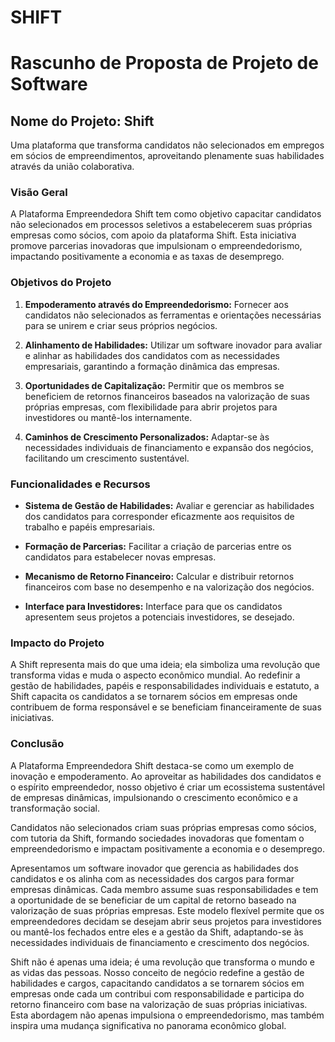 # SHIFT
# Rascunho de Proposta de Projeto de Software

## Nome do Projeto: Shift
Uma plataforma que transforma candidatos não selecionados em empregos em sócios de empreendimentos, aproveitando plenamente suas habilidades através da união colaborativa.

### Visão Geral
A Plataforma Empreendedora Shift tem como objetivo capacitar candidatos não selecionados em processos seletivos a estabelecerem suas próprias empresas como sócios, com apoio da plataforma Shift. Esta iniciativa promove parcerias inovadoras que impulsionam o empreendedorismo, impactando positivamente a economia e as taxas de desemprego.

### Objetivos do Projeto

1. **Empoderamento através do Empreendedorismo:** Fornecer aos candidatos não selecionados as ferramentas e orientações necessárias para se unirem e criar seus próprios negócios.
   
2. **Alinhamento de Habilidades:** Utilizar um software inovador para avaliar e alinhar as habilidades dos candidatos com as necessidades empresariais, garantindo a formação dinâmica das empresas.
   
3. **Oportunidades de Capitalização:** Permitir que os membros se beneficiem de retornos financeiros baseados na valorização de suas próprias empresas, com flexibilidade para abrir projetos para investidores ou mantê-los internamente.
   
4. **Caminhos de Crescimento Personalizados:** Adaptar-se às necessidades individuais de financiamento e expansão dos negócios, facilitando um crescimento sustentável.

### Funcionalidades e Recursos

- **Sistema de Gestão de Habilidades:** Avaliar e gerenciar as habilidades dos candidatos para corresponder eficazmente aos requisitos de trabalho e papéis empresariais.
   
- **Formação de Parcerias:** Facilitar a criação de parcerias entre os candidatos para estabelecer novas empresas.
   
- **Mecanismo de Retorno Financeiro:** Calcular e distribuir retornos financeiros com base no desempenho e na valorização dos negócios.
   
- **Interface para Investidores:** Interface para que os candidatos apresentem seus projetos a potenciais investidores, se desejado.

### Impacto do Projeto
A Shift representa mais do que uma ideia; ela simboliza uma revolução que transforma vidas e muda o aspecto econômico mundial. Ao redefinir a gestão de habilidades, papéis e responsabilidades individuais e estatuto, a Shift capacita os candidatos a se tornarem sócios em empresas onde contribuem de forma responsável e se beneficiam financeiramente de suas iniciativas.

### Conclusão
A Plataforma Empreendedora Shift destaca-se como um exemplo de inovação e empoderamento. Ao aproveitar as habilidades dos candidatos e o espírito empreendedor, nosso objetivo é criar um ecossistema sustentável de empresas dinâmicas, impulsionando o crescimento econômico e a transformação social.





























Candidatos não selecionados criam suas próprias empresas como sócios, com tutoria da Shift, formando sociedades inovadoras que fomentam o empreendedorismo e impactam positivamente a economia e o desemprego.

Apresentamos um software inovador que gerencia as habilidades dos candidatos e os alinha com as necessidades dos cargos para formar empresas dinâmicas. Cada membro assume suas responsabilidades e tem a oportunidade de se beneficiar de um capital de retorno baseado na valorização de suas próprias empresas. Este modelo flexível permite que os empreendedores decidam se desejam abrir seus projetos para investidores ou mantê-los fechados entre eles e a gestão da Shift, adaptando-se às necessidades individuais de financiamento e crescimento dos negócios.

Shift não é apenas uma ideia; é uma revolução que transforma o mundo e as vidas das pessoas. Nosso conceito de negócio redefine a gestão de habilidades e cargos, capacitando candidatos a se tornarem sócios em empresas onde cada um contribui com responsabilidade e participa do retorno financeiro com base na valorização de suas próprias iniciativas. Esta abordagem não apenas impulsiona o empreendedorismo, mas também inspira uma mudança significativa no panorama econômico global.